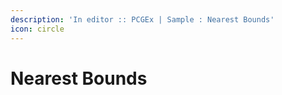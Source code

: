 ```yaml
---
description: 'In editor :: PCGEx | Sample : Nearest Bounds'
icon: circle
---
```


# Nearest Bounds


